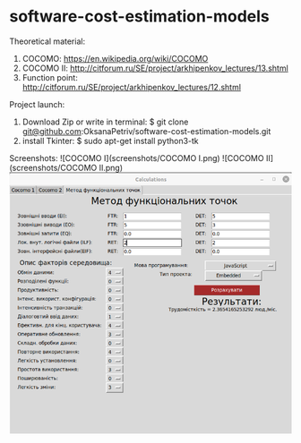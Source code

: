 # software-cost-estimation-models
Theoretical material:
1. COCOMO:  https://en.wikipedia.org/wiki/COCOMO
2. COCOMO II:  http://citforum.ru/SE/project/arkhipenkov_lectures/13.shtml
3. Function point: http://citforum.ru/SE/project/arkhipenkov_lectures/12.shtml

Project launch:
1. Download Zip or write in terminal:
$ git clone git@github.com:OksanaPetriv/software-cost-estimation-models.git
2. install Tkinter: $ sudo apt-get install python3-tk

Screenshots:
![COCOMO I](screenshots/COCOMO I.png)
![COCOMO II](screenshots/COCOMO II.png)
![Function point](screenshots/Funk.png)